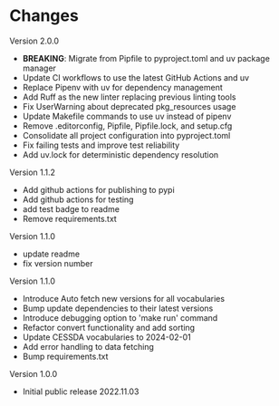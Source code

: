 # Changes

Version 2.0.0

- **BREAKING**: Migrate from Pipfile to pyproject.toml and uv package manager
- Update CI workflows to use the latest GitHub Actions and uv
- Replace Pipenv with uv for dependency management
- Add Ruff as the new linter replacing previous linting tools
- Fix UserWarning about deprecated pkg_resources usage
- Update Makefile commands to use uv instead of pipenv
- Remove .editorconfig, Pipfile, Pipfile.lock, and setup.cfg
- Consolidate all project configuration into pyproject.toml
- Fix failing tests and improve test reliability
- Add uv.lock for deterministic dependency resolution

Version 1.1.2

- Add github actions for publishing to pypi
- Add github actions for testing
- add test badge to readme
- Remove requirements.txt

Version 1.1.0

- update readme
- fix version number

Version 1.1.0

- Introduce Auto fetch new versions for all vocabularies
- Bump update dependencies to their latest versions
- Introduce debugging option to 'make run' command
- Refactor convert functionality and add sorting
- Update CESSDA vocabularies to 2024-02-01
- Add error handling to data fetching
- Bump requirements.txt

Version 1.0.0

- Initial public release 2022.11.03
